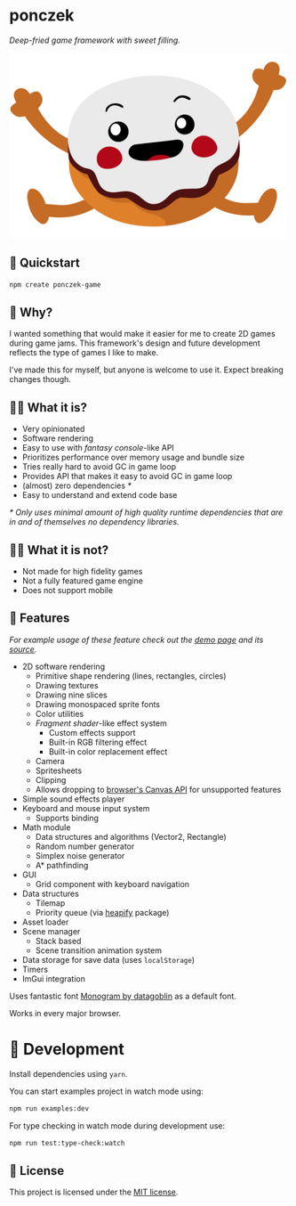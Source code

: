 # ponczek
*Deep-fried game framework with sweet filling.*

<img src="./resources/logo.svg" alt="Project logo" width="500">

## 🔋 Quickstart
```sh
npm create ponczek-game
```

## 🤔 Why?
I wanted something that would make it easier for me to create 2D games during game jams. This framework's design and future development reflects the type of games I like to make.

I've made this for myself, but anyone is welcome to use it. Expect breaking changes though.

## 👩‍💻 What it is?
- Very opinionated
- Software rendering
- Easy to use with *fantasy console*-like API
- Prioritizes performance over memory usage and bundle size
- Tries really hard to avoid GC in game loop
- Provides API that makes it easy to avoid GC in game loop
- (almost) zero dependencies _*_
- Easy to understand and extend code base

_* Only uses minimal amount of high quality runtime dependencies that are in and of themselves no dependency libraries._

## 🙅‍♀️ What it is not?
- Not made for high fidelity games
- Not a fully featured game engine
- Does not support mobile

## 🍩 Features
*For example usage of these feature check out the [demo page](https://deseteral.github.io/ponczek) and its [source](/examples).*

- 2D software rendering
  - Primitive shape rendering (lines, rectangles, circles)
  - Drawing textures
  - Drawing nine slices
  - Drawing monospaced sprite fonts
  - Color utilities
  - *Fragment shader*-like effect system
    - Custom effects support
    - Built-in RGB filtering effect
    - Built-in color replacement effect
  - Camera
  - Spritesheets
  - Clipping
  - Allows dropping to [browser's Canvas API](https://developer.mozilla.org/en-US/docs/Web/API/Canvas_API) for unsupported features
- Simple sound effects player
- Keyboard and mouse input system
  - Supports binding
- Math module
  - Data structures and algorithms (Vector2, Rectangle)
  - Random number generator
  - Simplex noise generator
  - A* pathfinding
- GUI
  - Grid component with keyboard navigation
- Data structures
  - Tilemap
  - Priority queue (via [heapify](https://github.com/luciopaiva/heapify) package)
- Asset loader
- Scene manager
  - Stack based
  - Scene transition animation system
- Data storage for save data (uses `localStorage`)
- Timers
- ImGui integration

Uses fantastic font [Monogram by datagoblin](https://datagoblin.itch.io/monogram) as a default font.

Works in every major browser.

# 🧰 Development
Install dependencies using `yarn`.

You can start examples project in watch mode using:
```sh
npm run examples:dev
```

For type checking in watch mode during development use:
```sh
npm run test:type-check:watch
```

## 📝 License
This project is licensed under the [MIT license](LICENSE).
